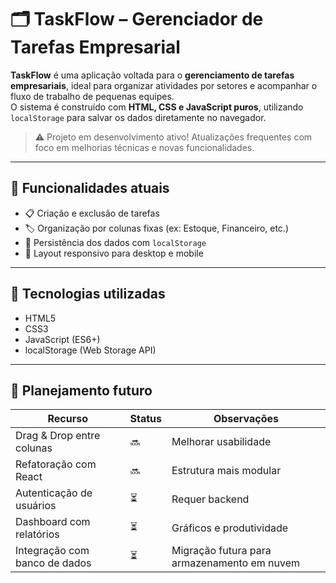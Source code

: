# 🗂️ TaskFlow – Gerenciador de Tarefas Empresarial

**TaskFlow** é uma aplicação voltada para o **gerenciamento de tarefas empresariais**, ideal para organizar atividades por setores e acompanhar o fluxo de trabalho de pequenas equipes.  
O sistema é construído com **HTML, CSS e JavaScript puros**, utilizando `localStorage` para salvar os dados diretamente no navegador.

> ⚠️ Projeto em desenvolvimento ativo! Atualizações frequentes com foco em melhorias técnicas e novas funcionalidades.

---

## 📌 Funcionalidades atuais

- 📋 Criação e exclusão de tarefas
- 🏷️ Organização por colunas fixas (ex: Estoque, Financeiro, etc.)
- 💾 Persistência dos dados com `localStorage`
- 📱 Layout responsivo para desktop e mobile

---

## 🧠 Tecnologias utilizadas

- HTML5
- CSS3
- JavaScript (ES6+)
- localStorage (Web Storage API)

---

## 🚧 Planejamento futuro

| Recurso | Status | Observações |
|--------|--------|-------------|
| Drag & Drop entre colunas | 🔜 | Melhorar usabilidade |
| Refatoração com React | 🔜 | Estrutura mais modular |
| Autenticação de usuários | ⏳ | Requer backend |
| Dashboard com relatórios | ⏳ | Gráficos e produtividade |
| Integração com banco de dados | ⏳ | Migração futura para armazenamento em nuvem |
